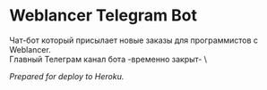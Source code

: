 # Weblancer Telegram Bot
Чат-бот который присылает новые заказы для программистов с Weblancer. \
Главный Телеграм канал бота -временно закрыт- \

*Prepared for deploy to Heroku.*
